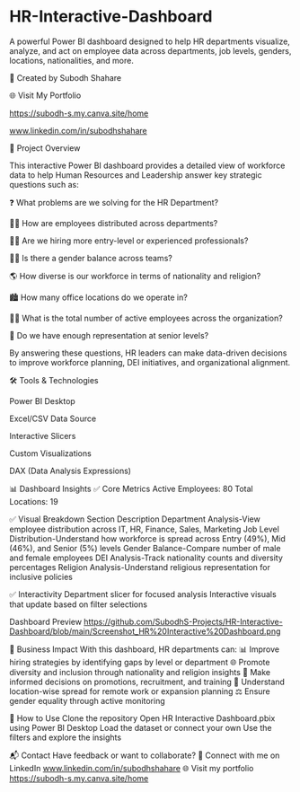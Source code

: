 # HR-Interactive-Dashboard
A powerful Power BI dashboard designed to help HR departments visualize, analyze, and act on employee data across departments, job levels, genders, locations, nationalities, and more.

🔗 Created by Subodh Shahare

🌐 Visit My Portfolio

https://subodh-s.my.canva.site/home

www.linkedin.com/in/subodhshahare

📌 Project Overview

This interactive Power BI dashboard provides a detailed view of workforce data to help Human Resources and Leadership answer key strategic questions such as:

❓ What problems are we solving for the HR Department?

👨‍💼 How are employees distributed across departments?

🧑‍🔧 Are we hiring more entry-level or experienced professionals?

👩‍👧 Is there a gender balance across teams?

🌎 How diverse is our workforce in terms of nationality and religion?

🏙️ How many office locations do we operate in?

🧑‍💻 What is the total number of active employees across the organization?

🔄 Do we have enough representation at senior levels?

By answering these questions, HR leaders can make data-driven decisions to improve workforce planning, DEI initiatives, and organizational alignment.

🛠️ Tools & Technologies

Power BI Desktop

Excel/CSV Data Source

Interactive Slicers 

Custom Visualizations

DAX (Data Analysis Expressions)

📊 Dashboard Insights
✅ Core Metrics
Active Employees: 80
Total Locations: 19

✅ Visual Breakdown
Section	Description
Department Analysis-View employee distribution across IT, HR, Finance, Sales, Marketing
Job Level Distribution-Understand how workforce is spread across Entry (49%), Mid (46%), and Senior (5%) levels
Gender Balance-Compare number of male and female employees
DEI Analysis-Track nationality counts and diversity percentages
Religion Analysis-Understand religious representation for inclusive policies

✅ Interactivity
Department slicer for focused analysis
Interactive visuals that update based on filter selections

Dashboard Preview
https://github.com/SubodhS-Projects/HR-Interactive-Dashboard/blob/main/Screenshot_HR%20Interactive%20Dashboard.png

🎯 Business Impact
With this dashboard, HR departments can:
📊 Improve hiring strategies by identifying gaps by level or department
🌐 Promote diversity and inclusion through nationality and religion insights
🧠 Make informed decisions on promotions, recruitment, and training
🏢 Understand location-wise spread for remote work or expansion planning
⚖️ Ensure gender equality through active monitoring

🚀 How to Use
Clone the repository
Open HR Interactive Dashboard.pbix using Power BI Desktop
Load the dataset or connect your own
Use the filters and explore the insights

📬 Contact
Have feedback or want to collaborate?
📧 Connect with me on LinkedIn 
www.linkedin.com/in/subodhshahare
🌐 Visit my portfolio 
https://subodh-s.my.canva.site/home



